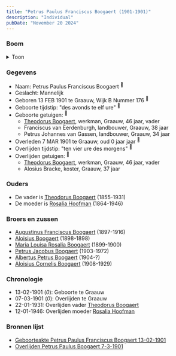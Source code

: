 ```yaml
---
title: "Petrus Paulus Franciscus Boogaert (1901-1901)"
description: "Individual"
pubDate: "November 20 2024"
---
```


### Boom
<details><summary>Toon</summary>

![test](https://www.plantuml.com/plantuml/svg/ZP9BJo914CVl_IagUjYJoGm38n22oeRPrMGDCNhO4wcPBg53JpVfwWaXXk--XGm-ed4zTQSU__hLuv8ZXjZKLl7Ak3K6hA74QhK8ld7wfxS-G0peM5paebeQJL2PK5aw_AbUnotKL9SK-63YI85ytAv9lL6jB3B3amA0YG-QmltIL2j7pADHZSQDnv2fdL8_OFPSYjKXu-H-ILxxqB3a-GLIY2U03DT9alPpWDDfLlIAYIW_FHgoUWUZOOdbTbxw62qDnv3sUpsuUEFcLMFj79sULy4pbrue9AxJWPkhMqW7MGg_0cAp4PuMuiupMeFms_l76jsH8EbqXQ2OJBDfzYK1t3o8SZ_l7fN_IvCUQRhv1vhHS4DQ6xVOny6VgxyYFSYVeGg1oZCujMQnZ5korcy4RAVQSPsTjH6gfNyrj9bYsCSE4dMiDgEud_uC6ojF8TTG6Qu-sySWWPTbVcCl6HJJYNIOfD-UohbqU_SkHKxcafoM4_u7)
</details>

### Gegevens
- Naam: Petrus Paulus Franciscus Boogaert <sup><a href="../s00322/" style="text-decoration:none" title="Geboorteakte Petrus Paulus Franciscus Boogaert 13-02-1901 ">:link:</a></sup>
- Geslacht: Mannelijk
- Geboren 13 FEB 1901 te Graauw, Wijk B Nummer 176 <sup><a href="../s00322/" style="text-decoration:none" title="Geboorteakte Petrus Paulus Franciscus Boogaert 13-02-1901 ">:link:</a></sup>
- Geboorte tijdstip: "des avonds te elf ure" <sup><a href="../s00322/" style="text-decoration:none" title="Geboorteakte Petrus Paulus Franciscus Boogaert 13-02-1901 ">:link:</a></sup>
- Geboorte getuigen: <sup><a href="../s00322/" style="text-decoration:none" title="Geboorteakte Petrus Paulus Franciscus Boogaert 13-02-1901 ">:link:</a></sup>
  - [Theodorus Boogaert](../i00186/), werkman, Graauw, 46 jaar, vader
  - Franciscus van Eerdenburgh, landbouwer, Graauw, 38 jaar
  - Petrus Johannes van Gassen, landbouwer, Graauw, 34 jaar
- Overleden 7 MAR 1901 te Graauw, oud 0 jaar jaar <sup><a href="../s00323/" style="text-decoration:none" title="Overlijden Petrus Paulus Boogaert 7-3-1901">:link:</a></sup>
- Overlijden tijdstip: "ten vier ure des morgens" <sup><a href="../s00323/" style="text-decoration:none" title="Overlijden Petrus Paulus Boogaert 7-3-1901">:link:</a></sup>
- Overlijden getuigen: <sup><a href="../s00323/" style="text-decoration:none" title="Overlijden Petrus Paulus Boogaert 7-3-1901">:link:</a></sup>
  - [Theodorus Boogaert](../i00186/), werkman, Graauw, 46 jaar, vader
  - Alosius Bracke, koster, Graauw, 37 jaar

### Ouders
- De vader is [Theodorus Boogaert](../i00186/) (1855-1931)
- De moeder is [Rosalia Hoofman](../i00024/) (1864-1946)

### Broers en zussen
- [Augustinus Franciscus Boogaert](../i00187/) (1897-1916)
- [Aloisius Boogaert](../i00188/) (1898-1898)
- [Maria Louisa Rosalia Boogaert](../i00189/) (1899-1900)
- [Petrus Jacobus Boogaert](../i00191/) (1903-1972)
- [Albertus Petrus Boogaert](../i00192/) (1904-?)
- [Aloisius Cornelis Boogaert](../i00193/) (1908-1929)

### Chronologie
- 13-02-1901 (<i>0</i>): Geboorte te Graauw
- 07-03-1901 (<i>0</i>): Overlijden te Graauw
- 22-01-1931: Overlijden vader [Theodorus Boogaert](../i00186/)
- 12-01-1946: Overlijden moeder [Rosalia Hoofman](../i00024/)

### Bronnen lijst
- [Geboorteakte Petrus Paulus Franciscus Boogaert 13-02-1901 ](../s00322/)
- [Overlijden Petrus Paulus Boogaert 7-3-1901](../s00323/)